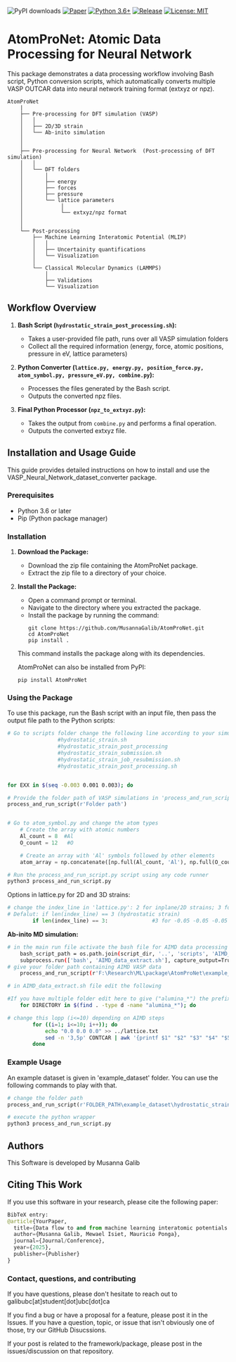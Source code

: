![PyPI downloads](https://img.shields.io/pypi/dm/your-package-name)
[![Paper](https://img.shields.io/badge/Journal-Nat.Comput.Sci.-blue)](https://doi.org/your-paper-doi)
[![Python 3.6+](https://img.shields.io/badge/python-3.6+-red.svg)](https://www.python.org/downloads/)
[![Release](https://img.shields.io/badge/release-v0.0.1-brightgreen)](https://github.com/MusannaGalib/AtomProNet)
[![License: MIT](https://img.shields.io/badge/license-MIT_2.0-yellow)](https://opensource.org/licenses/MIT)

# AtomProNet: Atomic Data Processing for Neural Network

This package demonstrates a data processing workflow involving Bash script, Python conversion scripts, which automatically converts multiple VASP OUTCAR data into neural network training format (extxyz or npz).

```
AtomProNet
    |
    ├── Pre-processing for DFT simulation (VASP)
    │   │
    │   ├── 2D/3D strain                   
    │   └── Ab-inito simulation            
    │
    │
    ├── Pre-processing for Neural Network  (Post-processing of DFT simulation)             
    │   │
    │   └── DFT folders 
    │       │       
    │       ├── energy
    │       ├── forces
    │       ├── pressure      
    │       └── lattice parameters            
    │            │
    │            └── extxyz/npz format
    │
    │
    └── Post-processing
        ├── Machine Learning Interatomic Potential (MLIP)         
        │   │                 
        │   ├── Uncertainity quantifications
        │   └── Visualization
        │
        └── Classical Molecular Dynamics (LAMMPS) 
            │   
            ├── Validations
            └── Visualization   

```

## Workflow Overview

1. **Bash Script (`hydrostatic_strain_post_processing.sh`):**
   - Takes a user-provided file path, runs over all VASP simulation folders
   - Collect all the required information (energy, force, atomic positions, pressure in eV, lattice parameters)

2. **Python Converter (`lattice.py, energy.py, position_force.py, atom_symbol.py, pressure_eV.py, combine.py`):**
   - Processes the files generated by the Bash script.
   - Outputs the converted npz files.

3. **Final Python Processor (`npz_to_extxyz.py`):**
   - Takes the output from `combine.py` and performs a final operation.
   - Outputs the converted extxyz file.


## Installation and Usage Guide

This guide provides detailed instructions on how to install and use the VASP_Neural_Network_dataset_converter package.

### Prerequisites
- Python 3.6 or later
- Pip (Python package manager)

### Installation
1. **Download the Package:**
   - Download the zip file containing the AtomProNet package.
   - Extract the zip file to a directory of your choice.

2. **Install the Package:**
   - Open a command prompt or terminal.
   - Navigate to the directory where you extracted the package.
   - Install the package by running the command:
     ```
     git clone https://github.com/MusannaGalib/AtomProNet.git
     cd AtomProNet
     pip install .
     ```
   This command installs the package along with its dependencies.

   AtomProNet can also be installed from PyPI:
     ```
     pip install AtomProNet
     ```

### Using the Package

To use this package, run the Bash script with an input file, then pass the output file path to the Python scripts:

```bash
# Go to scripts folder change the following line according to your simulation range  ---> 
                #hydrostatic_strain.sh
                #hydrostatic_strain_post_processing
                #hydrostatic_strain_submission.sh
                #hydrostatic_strain_job_resubmission.sh
                #hydrostatic_strain_post_processing.sh


for EXX in $(seq -0.003 0.001 0.003); do
```

```python
# Provide the folder path of VASP simulations in 'process_and_run_script.py'
process_and_run_script(r'Folder path')


# Go to atom_symbol.py and change the atom types
    # Create the array with atomic numbers
    Al_count = 8  #Al
    O_count = 12   #O

    # Create an array with 'Al' symbols followed by other elements
    atom_array = np.concatenate([np.full(Al_count, 'Al'), np.full(O_count, 'O')])

# Run the process_and_run_script.py script using any code runner
python3 process_and_run_script.py

```
Options in lattice.py for 2D and 3D strains:

```python
# change the index_line in 'lattice.py': 2 for inplane/2D strains; 3 for hydrostratic/3D strains
# Defalut: if len(index_line) == 3 (hydrostatic strain)
        if len(index_line) == 3:              #3 for -0.05 -0.05 -0.05   2 for -0.05 -0.05
```

**Ab-inito MD simulation:**
```bash
# in the main run file activate the bash file for AIMD data processing as following- AIMD_data_extract.sh 
    bash_script_path = os.path.join(script_dir, '..', 'scripts', 'AIMD_data_extract.sh')  
    subprocess.run(['bash', 'AIMD_data_extract.sh'], capture_output=True, text=True, check=True)
# give your folder path containing AIMD VASP data    
    process_and_run_script(r'F:\Research\ML\package\AtomProNet\example_dataset\AIMD')
```
```bash
# in AIMD_data_extract.sh file edit the following

#If you have multiple folder edit here to give ("alumina_*") the prefix of folders 
    for DIRECTORY in $(find . -type d -name "alumina_*"); do

# change this lopp (i<=10) depending on AIMD steps
		for ((i=1; i<=10; i++)); do   
			echo "0.0 0.0 0.0" >> ../lattice.txt
			sed -n '3,5p' CONTCAR | awk '{printf $1" "$2" "$3" "$4" "$5" "$6" "$7" "$8" "$9" "} END {print ""}' >> ../lattice.txt
		done
```

### Example Usage

An example dataset is given in 'example_dataset' folder. You can use the following commands to play with that.

```python
# change the folder path
process_and_run_script(r'FOLDER_PATH\example_dataset\hydrostatic_strain')

# execute the python wrapper
python3 process_and_run_script.py
```
## Authors
This Software is developed by Musanna Galib


## Citing This Work
If you use this software in your research, please cite the following paper:


```python
BibTeX entry:
@article{YourPaper,
  title={Data flow to and from machine learning interatomic potentials in materials science},
  author={Musanna Galib, Mewael Isiet, Mauricio Ponga},
  journal={Journal/Conference},
  year={2025},
  publisher={Publisher}
}
```

### Contact, questions, and contributing
If you have questions, please don't hesitate to reach out to galibubc[at]student[dot]ubc[dot]ca

If you find a bug or have a proposal for a feature, please post it in the Issues. If you have a question, topic, or issue that isn't obviously one of those, try our GitHub Disucssions.

If your post is related to the framework/package, please post in the issues/discussion on that repository. 

